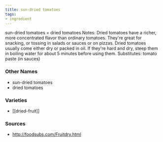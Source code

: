 ```yaml
---
title: sun-dried tomatoes
tags:
- ingredient
---
```

sun-dried tomatoes = dried tomatoes Notes: Dried tomatoes have a richer, more concentrated flavor than ordinary tomatoes. They're great for snacking, or tossing in salads or sauces or on pizzas. Dried tomatoes usually come either dry or packed in oil. If they're hard and dry, steep them in boiling water for about 5 minutes before using them. Substitutes: tomato paste (in sauces)

### Other Names

* sun-dried tomatoes
* dried tomatoes

### Varieties

* [[dried-fruit]]

### Sources
* http://foodsubs.com/Fruitdry.html
